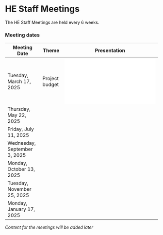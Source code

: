 # HE Staff Meetings

The HE Staff Meetings are held every 6 weeks.

### Meeting dates

| Meeting Date          | Theme         | Presentation     |
|-----------------------|--------------------|---------------------|
| Tuesday, March 17, 2025   |      Project budget           | ![GeneralDepartmentphoto](../../GeneralDepartment/Appendices/Presentatie_HE_afdelingsbestuur_2025-03-18_final_version.pdf)| Wednesday, April 16, 2025 |                |                     |
| Thursday, May 22, 2025  |                  |                     |
| Friday, July 11, 2025    |                  |                     |
| Wednesday, September 3, 2025 |            |                     |
| Monday, October 13, 2025 |              |                     |
| Tuesday, November 25, 2025 |               |                     |
| Monday, January 17, 2025 |                  |                     |


*Content for the meetings will be added later*


